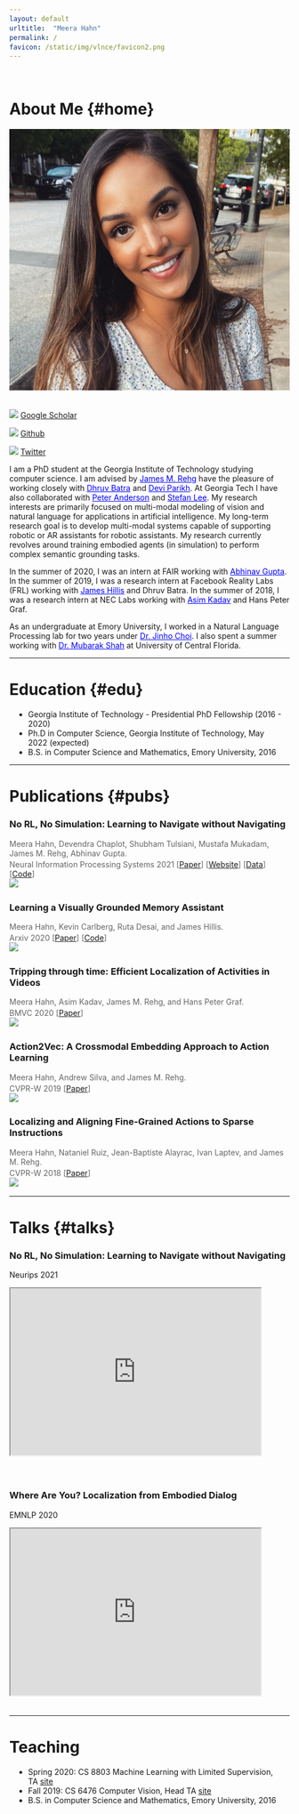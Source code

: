 ```yaml
---
layout: default
urltitle:  "Meera Hahn"
permalink: /
favicon: /static/img/vlnce/favicon2.png
---
```


<br>

# About Me {#home}

<div class="row">
    <div class="column1">
        <img class="circular_image"  src="static/img/people/meera.jpg"/>
        <br>
        <br>
        <p><img src="https://img.icons8.com/material-outlined/24/000000/google-scholar.png"/>   <a href="https://scholar.google.com/citations?user=XNXylX0AAAAJ&hl=en">Google Scholar</a></p>
        <p><img src="https://img.icons8.com/material-outlined/24/000000/github.png"/>   <a href="https://github.com/meera1hahn">Github</a></p>
        <p><img src="https://img.icons8.com/ios-glyphs/30/000000/twitter--v1.png"/> <a href="https://twitter.com/MeeraHahn?ref_src=twsrc%5Etfw">Twitter</a></p>
    </div>
    <div class="column2">
    <p>I am a PhD student at the Georgia Institute of Technology studying computer science. I am advised by <a href="https://rehg.org/" style="color: blue">James M. Rehg</a> have the pleasure of working closely with 
    <a href="https://www.cc.gatech.edu/~dbatra/" style="color: blue">Dhruv Batra</a> and <a href="https://www.cc.gatech.edu/~parikh/" style="color: blue">Devi Parikh</a>. At Georgia Tech I have also collaborated with <a href="https://panderson.me/" style="color: blue">Peter Anderson</a> and <a href="https://web.engr.oregonstate.edu/~leestef/" style="color: blue">Stefan Lee</a>. My research interests are primarily focused on multi-modal modeling of vision and natural language for applications in artificial intelligence. My long-term research goal is to develop multi-modal systems capable of supporting robotic or AR assistants for robotic assistants. My research currently revolves around training embodied agents (in simulation) to perform complex semantic grounding tasks.
    </p>
    <p>In the summer of 2020, I was an intern at FAIR working with <a href="http://www.cs.cmu.edu/~abhinavg/" style="color: blue">Abhinav Gupta</a>. In the summer of 2019, I was a research intern at Facebook Reality Labs (FRL) working with <a href="https://scholar.google.com/citations?user=8jWt18AAAAAJ&hl=en" style="color: blue">James Hillis</a> and Dhruv Batra. In the summer of 2018, I was a research intern at NEC Labs working with <a href="https://www.nec-labs.com/asim-kadav" style="color: blue">Asim Kadav</a> and Hans Peter Graf. </p>
    <p>As an undergraduate at Emory University, I worked in a Natural Language Processing lab for two years under <a href="http://www.mathcs.emory.edu/~choi/home.html" style="color: blue">Dr. Jinho Choi</a>. I also spent a summer working with <a href="https://www.crcv.ucf.edu/person/mubarak-shah/" style="color: blue">Dr. Mubarak Shah</a> at University of Central Florida.
    </p>
    </div>
</div>
<hr>

# Education {#edu}

<div class="row">
  <div class="col-xs-12">
      <ul style="margin:10px 10px 10px;"  class="col-xs-12">
        <li>Georgia Institute of Technology - Presidential PhD Fellowship (2016 - 2020)</li>
        <li>Ph.D in Computer Science, Georgia Institute of Technology, May 2022 (expected)</li>
        <li>B.S. in Computer Science and Mathematics, Emory University, 2016</li>
    </ul>
  </div>
</div>
<hr>

# Publications {#pubs}

<div class="row">
    <div class="col-xs-12">
        <h3>No RL, No Simulation: Learning to Navigate without Navigating</h3>
    </div>
    <div class="col-xs-12" style="margin-top: 3px; color: #666;">
        Meera Hahn, Devendra Chaplot, Shubham Tulsiani, Mustafa Mukadam, James M. Rehg, Abhinav Gupta.<br>    </div>
    <div class="col-xs-12" style="margin-top: 3px; color: #666;">
      Neural Information Processing Systems 2021
      [<a href="https://arxiv.org/abs/2110.09470">Paper</a>]
      [<a href="https://meerahahn.github.io/nrns/">Website</a>]
      [<a href="https://meerahahn.github.io/nrns/data">Data</a>]
      [<a href="https://github.com/meera1hahn/NRNS">Code</a>]
    </div>
</div>
<div class="row">
    <div class="col-xs-12">
          <img class="teaser" src="{{site.baseurl}}/static/img/files/nrns.jpg">
    </div>
</div>


<div class="row">
    <div class="col-xs-12">
        <h3>Learning a Visually Grounded Memory Assistant</h3>
    </div>
    <div class="col-xs-12" style="margin-top: 3px; color: #666;">
        Meera Hahn, Kevin Carlberg, Ruta Desai, and James Hillis.<br>
    </div>
    <div class="col-xs-12" style="margin-top: 3px; color: #666;">
      Arxiv 2020
      [<a href="{site.baseurl}}/static/img/files/visual_assistant.pdf.pdf">Paper</a>]
      [<a href="https://github.com/meera1hahn/Visual-Assistant">Code</a>]
    </div>
</div>
<div class="row">
    <div class="col-xs-12">
          <img class="teaser" src="{{site.baseurl}}/static/img/files/assistant.jpg">
    </div>
</div>

<div class="row">
    <div class="col-xs-12">
        <h3>Tripping through time: Efficient Localization of Activities in Videos</h3>
    </div>
    <div class="col-xs-12" style="margin-top: 3px; color: #666;">
        Meera Hahn, Asim Kadav, James M. Rehg, and Hans Peter Graf.<br>
    </div>
    <div class="col-xs-12" style="margin-top: 3px; color: #666;">
      BMVC 2020
      [<a href="https://www.bmvc2020-conference.com/assets/papers/0549.pdf">Paper</a>]
    </div>
</div>
<div class="row">
    <div class="col-xs-12">
          <img class="teaser" src="{{site.baseurl}}/static/img/files/tall.jpg">
    </div>
</div>


<div class="row">
    <div class="col-xs-12">
        <h3>Action2Vec: A Crossmodal Embedding Approach to Action Learning</h3>
    </div>
    <div class="col-xs-12" style="margin-top: 3px; color: #666;">
        Meera Hahn, Andrew Silva, and James M. Rehg.<br>
    </div>
    <div class="col-xs-12" style="margin-top: 3px; color: #666;">
      CVPR-W 2019
      [<a href="https://arxiv.org/abs/1901.00484">Paper</a>]
    </div>
</div>
<div class="row">
    <div class="col-xs-12">
          <img class="teaser" src="{{site.baseurl}}/static/img/files/action2vec.jpg">
    </div>
</div>

<div class="row">
    <div class="col-xs-12">
        <h3>Localizing and Aligning Fine-Grained Actions to Sparse Instructions</h3>
    </div>
    <div class="col-xs-12" style="margin-top: 3px; color: #666;">
        Meera Hahn, Nataniel Ruiz, Jean-Baptiste Alayrac, Ivan Laptev, and James M. Rehg.<br>
    </div>
    <div class="col-xs-12" style="margin-top: 3px; color: #666;">
      CVPR-W 2018
      [<a href="https://arxiv.org/pdf/1809.08381.pdf">Paper</a>]
    </div>
</div>
<div class="row">
    <div class="col-xs-12">
          <img class="teaser" src="{{site.baseurl}}/static/img/files/align.jpg">
    </div>
</div>



<hr>

# Talks {#talks}

<div class="row">
  <div class="col-xs-12">
    <h3>No RL, No Simulation: Learning to Navigate without Navigating</h3>
    <p>Neurips 2021</p>
      <iframe width="450" height="300" margin-bottom="20px" src="https://www.youtube.com/embed/6YxmkjtJomA"></iframe>
  </div>
  <div class="col-xs-12">
    <br><br>
    <h3>Where Are You? Localization from Embodied Dialog</h3>
    <p>EMNLP 2020</p>
    <iframe width="450" height="300"  src="https://www.youtube.com/embed/RtIq_YXpiXY"></iframe>
  </div>
</div>
<br>
<hr>

# Teaching 

<div class="row">
<div class="col-xs-12">
    <ul style="margin:10px 10px 10px;"  class="col-xs-12">
      <li>Spring 2020: CS 8803 Machine Learning with Limited Supervision, TA <a href="https://sites.google.com/view/fall2019-cs8803-ls">site</a></li>
      <li>Fall 2019: CS 6476 Computer Vision, Head TA <a href="https://sites.google.com/view/cs4476-6476-sp2020">site</a></li>
      <li>B.S. in Computer Science and Mathematics, Emory University, 2016</li>
   </ul>
</div>
</div>
